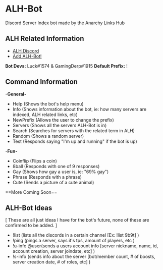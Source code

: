 # ALH-Bot
Discord Server Index bot made by the Anarchy Links Hub

## ALH Related Information
- [ALH Discord](https://discord.gg/AQ5bmfP)
- [Add ALH-Bot!](https://discord.com/api/oauth2/authorize?client_id=749364874815078523&permissions=0&scope=bot)

**Bot Devs:** Luck#1574 & GamingDerp#1915 **Default Prefix:** !

## Command Information

**-General-**
- Help (Shows the bot's help menu)
- Info (Shows information about the bot, ie: how many servers are indexed, ALH related links, etc)
- NewPrefix (Allows the user to change the prefix)
- Servers (Shows all the servers ALH-Bot is in)
- Search (Searches for servers with the related term in ALH)
- Random (Shows a random server)
- Test (Responds saying "I'm up and running" if the bot is up)

**-Fun-**
- Coinflip (Flips a coin)
- 8ball (Responds with one of 9 responses)
- Gay (Shows how gay a user is, ie: "69% gay")
- Phrase (Responds with a phrase)
- Cute (Sends a picture of a cute animal)
  
==More Coming Soon==
  

## ALH-Bot Ideas

[ These are all just ideas I have for the bot's future, none of these are confirmed to be added. ]

- !list (lists all the discords in a certain channel [Ex: !list 9b9t] )
- !ping (pings a server, says it's tps, amount of players, etc )
- !u-info @user(sends a users account info [server nickname, name, id, account creation, server joindate, etc] )
- !s-info (sends info about the server [bot/member count, # of boosts, server creation date, # of roles, etc] )
